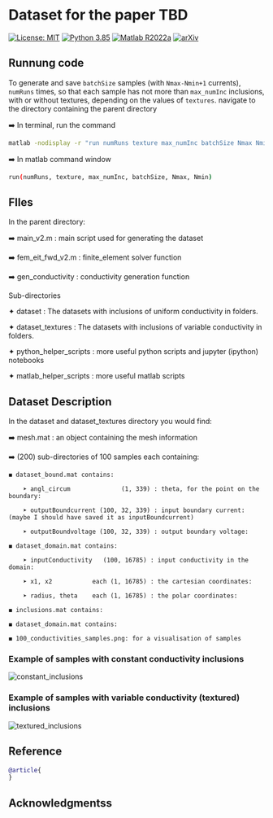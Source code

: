 # Dataset for the paper TBD
[![License: MIT](https://img.shields.io/badge/License-MIT-yellow.svg)](./LICENSE)
[![Python 3.85](https://img.shields.io/badge/python-3.85-blue.svg)](https://www.python.org/downloads/release/python-385/)
[![Matlab R2022a](https://img.shields.io/badge/Matlab-R2022a-orange.svg)](https://www.python.org/downloads/release/python-3100/)
[![arXiv](https://img.shields.io/badge/arXiv-xxxx.xxxxx-b31b1b.svg)](TBD)

## Runnung code
To generate and save ```batchSize``` samples (with ```Nmax-Nmin+1``` currents), ```numRuns``` times, 
so that each sample has not more than ```max_numInc``` inclusions, with or without textures, 
depending on the values of ```textures```. navigate to the directory containing the parent directory

➡️ In terminal, run the command
```bash
matlab -nodisplay -r "run numRuns texture max_numInc batchSize Nmax Nmin"
```

➡️ In matlab command window
```bash
run(numRuns, texture, max_numInc, batchSize, Nmax, Nmin)
```

## FIles
In the parent directory: 

➡️ main_v2.m        : main script used for generating the dataset

➡️ fem_eit_fwd_v2.m : finite_element solver function

➡️ gen_conductivity : conductivity generation function

Sub-directories

✦ dataset               : The datasets with inclusions of uniform conductivity in folders. 

✦ dataset_textures      : The datasets with inclusions of variable conductivity in folders.

✦ python_helper_scripts : more useful python scripts and jupyter (ipython) notebooks

✦ matlab_helper_scripts : more useful matlab scripts

## Dataset Description

In the dataset and dataset_textures directory you would find: 

➡️ mesh.mat : an object containing the mesh information

➡️ (200) sub-directories of 100 samples each containing:

	◼️ dataset_bound.mat contains:
	
		➤ angl_circum              (1, 339) : theta, for the point on the boundary:  
		
		➤ outputBoundcurrent (100, 32, 339) : input boundary current: (maybe I should have saved it as inputBoundcurrent)
		
		➤ outputBoundvoltage (100, 32, 339) : output boundary voltage: 
	
	◼️ dataset_domain.mat contains: 
	
		➤ inputConductivity   (100, 16785) : input conductivity in the domain: 
		
		➤ x1, x2           each (1, 16785) : the cartesian coordinates: 
		
		➤ radius, theta    each (1, 16785) : the polar coordinates:  
	
	◼️ inclusions.mat contains: 
	
	◼️ dataset_domain.mat contains: 
	
	◼️ 100_conductivities_samples.png: for a visualisation of samples 
	
### Example of samples with constant conductivity inclusions
![constant_inclusions](https://drive.google.com/uc?export=view&id=119M4oo_ycrYwpDIdxgvwSXwvoTc7ksTM)

### Example of samples with variable conductivity (textured) inclusions
![textured_inclusions](https://drive.google.com/uc?export=view&id=1mtgaT4YWAA-DEyQ5AVLuKwMtDXrmtrNH)

## Reference
```bibtex
@article{
}
```
## Acknowledgmentss



